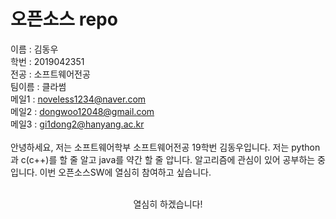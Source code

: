 # 오픈소스 repo<br>
이름 : 김동우<br>
학번 : 2019042351<br>
전공 : 소프트웨어전공<br>
팀이름 : 클라썸<br>
메일1 : noveless1234@naver.com<br>
메일2 : dongwoo12048@gmail.com<br>
메일3 : gi1dong2@hanyang.ac.kr<br><br>
안녕하세요, 저는 소프트웨어학부 소프트웨어전공 19학번 김동우입니다. 저는 python과 c(c++)를 할 줄 알고 java를 약간 할 줄 압니다. 알고리즘에 관심이 있어 공부하는 중입니다. 이번 오픈소스SW에 열심히 참여하고 싶습니다.<br><br>
<center>열심히 하겠습니다!</center>